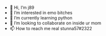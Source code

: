 - 👋 Hi, I’m j89
- 👀 I’m interested in emo bitches
- 🌱 I’m currently learning python 
- 💞️ I’m looking to collaborate on inside ur mom
- 📫 How to reach me real stunna57#2322
